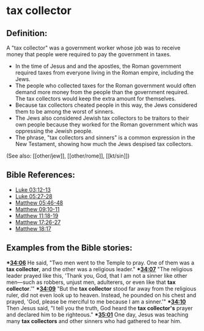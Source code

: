 # tax collector #

## Definition: ##

A "tax collector" was a government worker whose job was to receive money that people were required to pay the government in taxes.

* In the time of Jesus and and the apostles, the Roman government required taxes from everyone living in the Roman empire, including the Jews.
* The people who collected taxes for the Roman government would often demand more money from the people than the government required. The tax collectors would keep the extra amount for themselves.
* Because tax collectors cheated people in this way, the Jews considered them to be among the worst of sinners.
* The Jews also considered Jewish tax collectors to be traitors to their own people because they worked for the Roman government which was oppressing the Jewish people.
* The phrase, "tax collectors and sinners" is a common expression in the New Testament, showing how much the Jews despised tax collectors.

(See also: [[other/jew]], [[other/rome]], [[kt/sin]])

## Bible References: ##

* [Luke 03:12-13](en/tn/luk/help/03/12)
* [Luke 05:27-28](en/tn/luk/help/05/27)
* [Matthew 05:46-48](en/tn/mat/help/05/46)
* [Matthew 09:10-11](en/tn/mat/help/09/10)
* [Matthew 11:18-19](en/tn/mat/help/11/18)
* [Matthew 17:26-27](en/tn/mat/help/17/26)
* [Matthew 18:17](en/tn/mat/help/18/17)

## Examples from the Bible stories: ##

  __*[34:06](en/tn/obs/help/34/06)__ He said, "Two men went to the Temple to pray. One of them was a __tax collector__, and the other was a religious leader."
  __*[34:07](en/tn/obs/help/34/07)__ "The religious leader prayed like this, 'Thank you, God, that I am not a sinner like other men—such as robbers, unjust men, adulterers, or even like that __tax collector__.'"
  __*[34:09](en/tn/obs/help/34/09)__ "But the __tax collector__ stood far away from the religious ruler, did not even look up to heaven. Instead, he pounded on his chest and prayed, 'God, please be merciful to me because I am a sinner.'"
  __*[34:10](en/tn/obs/help/34/10)__ Then Jesus said, "I tell you the truth, God heard the __tax collector's__ prayer and declared him to be righteous."
  __*[35:01](en/tn/obs/help/35/01)__ One day, Jesus was teaching many __tax collectors__ and other sinners who had gathered to hear him.